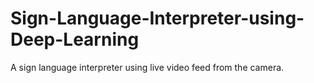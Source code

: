 # Sign-Language-Interpreter-using-Deep-Learning
A sign language interpreter using live video feed from the camera.
